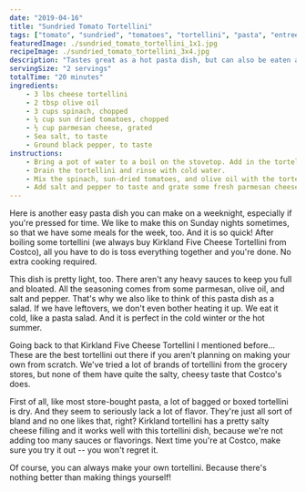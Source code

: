 ```yaml
---
date: "2019-04-16"
title: "Sundried Tomato Tortellini"
tags: ["tomato", "sundried", "tomatoes", "tortellini", "pasta", "entrees", "salad"]
featuredImage: ./sundried_tomato_tortellini_1x1.jpg
recipeImage: ./sundried_tomato_tortellini_3x4.jpg
description: "Tastes great as a hot pasta dish, but can also be eaten as a guiltless cold pasta salad the next day."
servingSize: "2 servings"
totalTime: "20 minutes"
ingredients:
    - 3 lbs cheese tortellini
    - 2 tbsp olive oil
    - 3 cups spinach, chopped
    - ¼ cup sun dried tomatoes, chopped
    - ½ cup parmesan cheese, grated
    - Sea salt, to taste
    - Ground black pepper, to taste
instructions:
    - Bring a pot of water to a boil on the stovetop. Add in the tortellini once the water is boiling. Cook for about 8 minutes, or until the tortellini is soft. 
    - Drain the tortellini and rinse with cold water.
    - Mix the spinach, sun-dried tomatoes, and olive oil with the tortellini in a large bowl. 
    - Add salt and pepper to taste and grate some fresh parmesan cheese on top. This dish can be enjoyed warm or cold. 
---
```

Here is another easy pasta dish you can make on a weeknight, especially if you're pressed for time. We like to make this on Sunday nights sometimes, so that we have some meals for the week, too. And it is so quick! After boiling some tortellini (we always buy Kirkland Five Cheese Tortellini from Costco), all you have to do is toss everything together and you're done. No extra cooking required.

This dish is pretty light, too. There aren't any heavy sauces to keep you full and bloated. All the seasoning comes from some parmesan, olive oil, and salt and pepper. That's why we also like to think of this pasta dish as a salad. If we have leftovers, we don't even bother heating it up. We eat it cold, like a pasta salad. And it is perfect in the cold winter or the hot summer.

Going back to that Kirkland Five Cheese Tortellini I mentioned before... These are the best tortellini out there if you aren't planning on making your own from scratch. We've tried a lot of brands of tortellini from the grocery stores, but none of them have quite the salty, cheesy taste that Costco's does.

First of all, like most store-bought pasta, a lot of bagged or boxed tortellini is dry. And they seem to seriously lack a lot of flavor. They're just all sort of bland and no one likes that, right? Kirkland tortellini has a pretty salty cheese filling and it works well with this tortellini dish, because we're not adding too many sauces or flavorings. Next time you're at Costco, make sure you try it out -- you won't regret it.

Of course, you can always make your own tortellini. Because there's nothing better than making things yourself!
